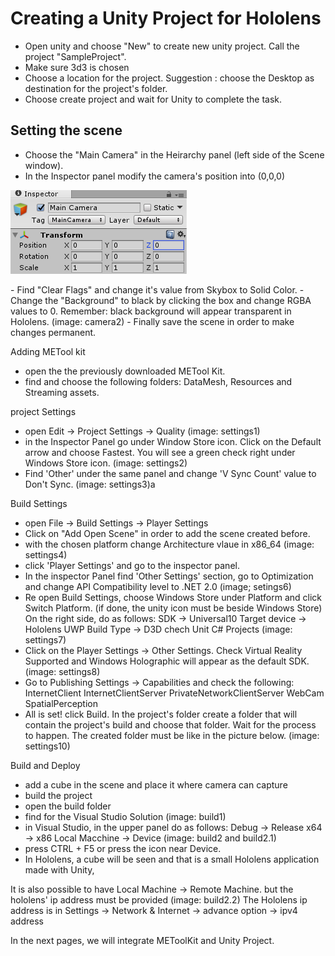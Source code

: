 # Creating a Unity Project for Hololens

- Open unity and choose "New" to create new unity project. Call the project "SampleProject".
- Make sure  3d3 is chosen 
- Choose a location for the project. 
	Suggestion : choose the Desktop as destination for the project's folder.
- Choose create project and wait for Unity to complete the task. 

## Setting the scene
- Choose the "Main Camera" in the Heirarchy panel (left side of the Scene window).
- In the Inspector panel modify the camera's position into (0,0,0)
<p align="left">
<img src="https://github.com/angelicaCruz/Tutorial/blob/master/camera1.png">
</p>
- Find "Clear Flags" and change it's value from Skybox to Solid Color.
- Change the "Background" to black by clicking the box and change RGBA values to 0.
	Remember: black background will appear transparent in Hololens.
	(image: camera2)
- Finally save the scene in order to make changes permanent.

Adding METool kit
- open the the previously downloaded METool Kit. 
- find and choose the following folders: DataMesh, Resources and Streaming assets.

project Settings
- open Edit -> Project Settings -> Quality
	(image: settings1)
- in the Inspector Panel go under Window Store icon. Click on the Default arrow and choose
	Fastest. You will see a green check right under Windows Store icon.
	(image: settings2)
- Find 'Other' under the same panel and change 'V Sync Count' value to Don't Sync.
	(image: settings3)a

Build Settings
- open File -> Build Settings -> Player Settings
- Click on "Add Open Scene" in order to add the scene created before. 
- with the chosen platform change Architecture vlaue in x86_64
	(image: settings4)
- click 'Player Settings' and go to the inspector panel.
- In the inspector Panel find 'Other Settings' section, go to Optimization and change
	API Compatibility level to .NET 2.0
	(image; setings6)
- Re open Build Settings, choose Windows Store under Platform and click Switch Platform.
	(if done, the unity icon must be beside Windows Store)
	On the right side, do as follows:
	SDK -> Universal10
	Target device -> Hololens
	UWP Build Type -> D3D
	chech Unit C# Projects 
	(image: settings7)
- Click on the Player Settings -> Other Settings.
	Check Virtual Reality Supported and Windows Holographic will appear as the default SDK.
	(image: settings8)
- Go to Publishing Settings -> Capabilities and check the following:
	InternetClient
	InternetClientServer
	PrivateNetworkClientServer
	WebCam
	SpatialPerception
- All is set! click Build. In the project's folder create a folder
	that will contain the project's build and choose that folder. 
	Wait for the process to happen. 
	The created folder must be like in the picture below.
	(image: settings10)
	
Build and Deploy
- add a cube in the scene and place it where camera can capture
- build the project
- open the build folder 
- find for the  Visual Studio Solution
	(image: build1)
- in Visual Studio, in the upper panel do as follows: 
	Debug -> Release
	x64 -> x86 
	Local Macchine -> Device
	(image: build2 and build2.1)
- press CTRL + F5 or press the icon near Device.
- In Hololens, a cube will be seen and that is a small Hololens
application made with Unity,

It is also possible to have Local Machine -> Remote Machine.
but the hololens' ip address must be provided
(image: build2.2)
The Hololens ip address is in 
Settings -> Network & Internet -> advance option -> ipv4 address

In the next pages, we will integrate METoolKit and Unity Project.
